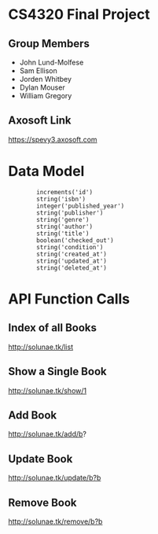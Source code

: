 # CS4320 Final Project
## Group Members
* John Lund-Molfese
* Sam Ellison
* Jorden Whitbey
* Dylan Mouser
* William Gregory
## Axosoft Link
https://spevy3.axosoft.com

# Data Model
            increments('id')
            string('isbn')
            integer('published_year')
            string('publisher')
            string('genre')
            string('author')
            string('title')
            boolean('checked_out')
            string('condition')
            string('created_at')
            string('updated_at')
            string('deleted_at')
# API Function Calls

## Index of all Books
http://solunae.tk/list
## Show a Single Book
http://solunae.tk/show/1
## Add Book
http://solunae.tk/add/b?
## Update Book
http://solunae.tk/update/b?b
## Remove Book
http://solunae.tk/remove/b?b

